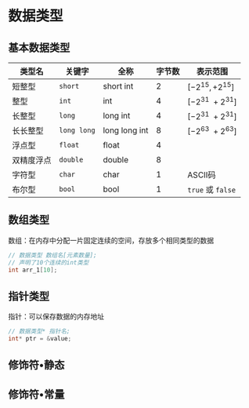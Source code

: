 # 数据类型

## 基本数据类型

| 类型名   | 关键字         | 全称            | 字节数 | 表示范围                |
| ----- | ----------- | ------------- | --- | ------------------- |
| 短整型   | `short`     | short int     | 2   | $[-2^{15},+2^{15}]$ |
| 整型    | `int`       | int           | 4   | $[-2^{31}~+2^{31}]$ |
| 长整型   | `long`      | long int      | 4   | $[-2^{31}~+2^{31}]$ |
| 长长整型  | `long long` | long long int | 8   | $[-2^{63}~+2^{63}]$ |
| 浮点型   | `float`     | float         | 4   |                     |
| 双精度浮点 | `double`    | double        | 8   |                     |
| 字符型   | `char`      | char          | 1   | ASCII码              |
| 布尔型   | `bool`      | bool          | 1   | `true` 或 `false`    |

## 数组类型

数组：在内存中分配一片固定连续的空间，存放多个相同类型的数据  

```C
// 数据类型 数组名[元素数量];
// 声明了10个连续的int类型
int arr_1[10];
```

## 指针类型

指针：可以保存数据的内存地址  
 
```C++
// 数据类型* 指针名;
int* ptr = &value;
```

## 修饰符•静态

## 修饰符•常量